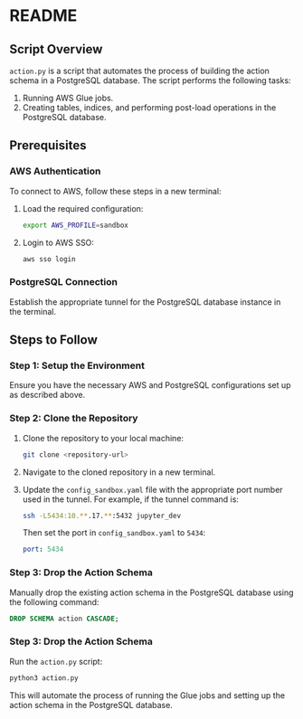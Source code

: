 # README

## Script Overview

`action.py` is a script that automates the process of building the action schema in a PostgreSQL database. The script performs the following tasks:

1. Running AWS Glue jobs.
2. Creating tables, indices, and performing post-load operations in the PostgreSQL database.

## Prerequisites

### AWS Authentication

To connect to AWS, follow these steps in a new terminal:

1. Load the required configuration:
    ```bash
    export AWS_PROFILE=sandbox
    ```
2. Login to AWS SSO:
    ```bash
    aws sso login
    ```

### PostgreSQL Connection

Establish the appropriate tunnel for the PostgreSQL database instance in the terminal.

## Steps to Follow

### Step 1: Setup the Environment

Ensure you have the necessary AWS and PostgreSQL configurations set up as described above.

### Step 2: Clone the Repository

1. Clone the repository to your local machine:
    ```bash
    git clone <repository-url>
    ```
2. Navigate to the cloned repository in a new terminal.

3. Update the `config_sandbox.yaml` file with the appropriate port number used in the tunnel. For example, if the tunnel command is:
    ```bash
    ssh -L5434:10.**.17.**:5432 jupyter_dev
    ```
    Then set the port in `config_sandbox.yaml` to `5434`:
    ```yaml
    port: 5434
    ```

### Step 3: Drop the Action Schema

Manually drop the existing action schema in the PostgreSQL database using the following command:
```sql
DROP SCHEMA action CASCADE;
```

### Step 3: Drop the Action Schema

Run the `action.py` script:
```bash
python3 action.py
```

This will automate the process of running the Glue jobs and setting up the action schema in the PostgreSQL database.
